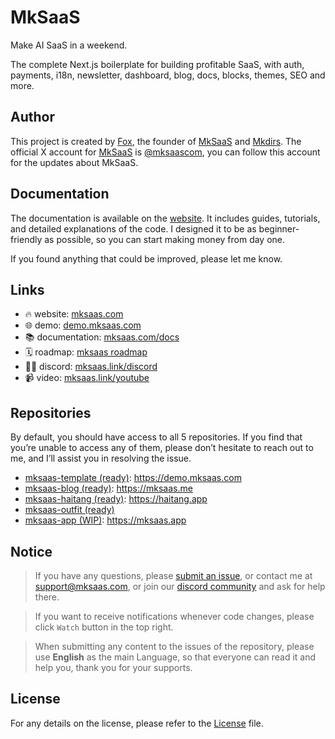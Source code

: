 # MkSaaS

Make AI SaaS in a weekend.

The complete Next.js boilerplate for building profitable SaaS, with auth, payments, i18n, newsletter, dashboard, blog, docs, blocks, themes, SEO and more.

## Author

This project is created by [Fox](https://x.com/indie_maker_fox), the founder of [MkSaaS](https://mksaas.com) and [Mkdirs](https://mkdirs.com). The official X account for [MkSaaS](https://mksaas.com) is [@mksaascom](https://x.com/mksaascom), you can follow this account for the updates about MkSaaS.

## Documentation

The documentation is available on the [website](https://mksaas.com/docs). It includes guides, tutorials, and detailed explanations of the code. I designed it to be as beginner-friendly as possible, so you can start making money from day one.

If you found anything that could be improved, please let me know.

## Links

- 🔥 website: [mksaas.com](https://mksaas.com)
- 🌐 demo: [demo.mksaas.com](https://demo.mksaas.com)
- 📚 documentation: [mksaas.com/docs](https://mksaas.com/docs)
- 🗓️ roadmap: [mksaas roadmap](https://mksaas.link/roadmap)
- 👨‍💻 discord: [mksaas.link/discord](https://mksaas.link/discord)
- 📹 video: [mksaas.link/youtube](https://mksaas.link/youtube)

## Repositories

By default, you should have access to all 5 repositories. If you find that you’re unable to access any of them, please don’t hesitate to reach out to me, and I’ll assist you in resolving the issue.

- [mksaas-template (ready)](https://github.com/MkSaaSHQ/mksaas-template): https://demo.mksaas.com
- [mksaas-blog (ready)](https://github.com/MkSaaSHQ/mksaas-blog): https://mksaas.me
- [mksaas-haitang (ready)](https://github.com/MkSaaSHQ/mksaas-haitang): https://haitang.app
- [mksaas-outfit (ready)](https://github.com/MkSaaSHQ/mksaas-outfit)
- [mksaas-app (WIP)](https://github.com/MkSaaSHQ/mksaas-app): https://mksaas.app

## Notice

> If you have any questions, please [submit an issue](https://github.com/MkSaaSHQ/mksaas-template/issues/new), or contact me at [support@mksaas.com](mailto:support@mksaas.com), or join our [discord community](https://mksaas.link/discord) and ask for help there.

> If you want to receive notifications whenever code changes, please click `Watch` button in the top right.

> When submitting any content to the  issues of the repository, please use **English** as the main Language, so that everyone can read it and help you, thank you for your supports.

## License

For any details on the license, please refer to the [License](LICENSE) file.
